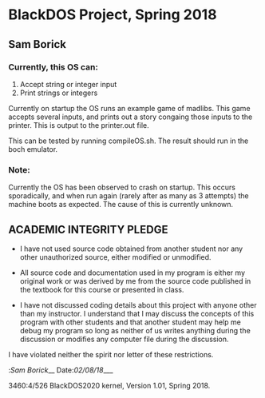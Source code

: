# BlackDOS Project, Spring 2018
## Sam Borick

### Currently, this OS can:

1. Accept string or integer input
2. Print strings or integers

Currently on startup the OS runs an example game of madlibs.  This game accepts several inputs, and prints out a story congaing those inputs to the printer.  This is output to the printer.out file.

This can be tested by running compileOS.sh.  The result should run in the boch emulator.

### Note:

Currently the OS has been observed to crash on startup.  This occurs sporadically, and when run again (rarely after as many as 3 attempts) the machine boots as expected.  The cause of this is currently unknown.

## ACADEMIC INTEGRITY PLEDGE 
- I have not used source code obtained from another student nor any other unauthorized source, either modified or unmodified.
                                                                       
- All source code and documentation used in my program is either my original work or was derived by me from the source code published in the textbook for this course or presented in class.
                                                                       
- I have not discussed coding details about this project with anyone other than my instructor. I understand that I may discuss the concepts of this program with other students and that another student may help me debug my program so long as neither of us writes anything during the discussion or modifies any computer file during the discussion.
                                                                       
I have violated neither the spirit nor letter of these restrictions.

:_Sam Borick___ Date:_02/08/18____


3460:4/526 BlackDOS2020 kernel, Version 1.01, Spring 2018.